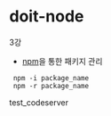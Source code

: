 # doit-node
3강
* [npm](https://www.npmjs.com/)을 통한 패키지 관리
```
 npm -i package_name 
 npm -r package_name
 ```

test_codeserver

 